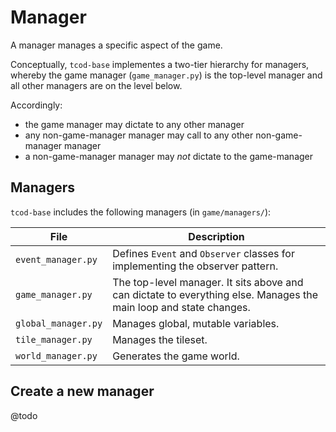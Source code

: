 # Manager

A manager manages a specific aspect of the game.

Conceptually, `tcod-base` implementes a two-tier hierarchy for managers, whereby the game manager (`game_manager.py`) is the top-level manager and all other managers are on the level below.

Accordingly:
- the game manager may dictate to any other manager
- any non-game-manager manager may call to any other non-game-manager manager
- a non-game-manager manager may _not_ dictate to the game-manager


## Managers

`tcod-base` includes the following managers (in `game/managers/`):

| File | Description |
| -----| ----------- |
| `event_manager.py` | Defines `Event` and `Observer` classes for implementing the observer pattern. |
| `game_manager.py` | The top-level manager. It sits above and can dictate to everything else. Manages the main loop and state changes. |
| `global_manager.py` | Manages global, mutable variables. |
| `tile_manager.py` | Manages the tileset. |
| `world_manager.py` | Generates the game world. |


## Create a new manager

@todo
